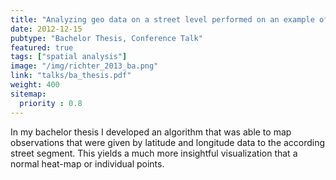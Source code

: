 ```yaml
---
title: "Analyzing geo data on a street level performed on an example of road accidents in London"
date: 2012-12-15
pubtype: "Bachelor Thesis, Conference Talk"
featured: true
tags: ["spatial analysis"]
image: "/img/richter_2013_ba.png"
link: "talks/ba_thesis.pdf"
weight: 400
sitemap:
  priority : 0.8
---
```


In my bachelor thesis I developed an algorithm that was able to map observations that were given by latitude and longitude data to the according street segment. 
This yields a much more insightful visualization that a normal heat-map or individual points.
